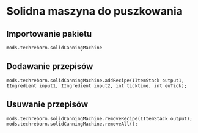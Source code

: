 # Solidna maszyna do puszkowania

## Importowanie pakietu
`mods.techreborn.solidCanningMachine`

## Dodawanie przepisów
```zenscript
mods.techreborn.solidCanningMachine.addRecipe(IItemStack output1, IIngredient input1, IIngredient input2, int ticktime, int euTick);
```

## Usuwanie przepisów
```zenscript
mods.techreborn.solidCanningMachine.removeRecipe(IItemStack output);
mods.techreborn.solidCanningMachine.removeAll();
```